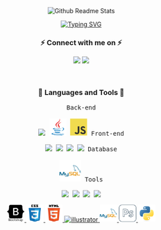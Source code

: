 <p align="center">
 <img height="300" width="900" src="https://github.com/JabyN0v310/JabyN0v310/blob/main/AlejandroNovelo_Banner.png" align="center" alt="Github Readme Stats" />
</p>
<div align=center>
       <a href="https://git.io/typing-svg"><img src="https://readme-typing-svg.demolab.com?font=VT323&size=35&duration=3500&pause=100&color=000000&center=true&vCenter=true&width=500&lines=Hi 👋+I'm+Alejandro Novelo ;Welcome+to+my+profile!;Description+of+myself%3A;Full+Stack+Developer;Enthusiast;Chess+lover;Confident+and+responsible;Athlete;Guitar+player;Adventurous" alt="Typing SVG" /></a>
  </div>
  
<div align="center">

### <p align="center"> ⚡ Connect with me on ⚡</p>
<p align="center">
<spam target="_blank" href="https://www.linkedin.com/in/alejandro-javier-novelo-chi-978551148/">
<img src="https://img.shields.io/badge/-LinkedIn-0077B5?style=for-the-badge&logo=Linkedin&logoColor=white"/>
</spam>
<spam target="_blank" href="mailto:ajnc.novelochi@gmail.com">
<img src="https://img.shields.io/badge/-Gmail-D14836?style=for-the-badge&logo=Gmail&logoColor=white"/>
</spam>
<br>
</p>
<br>

### <p align="center"> 🔭 Languages and Tools 🔭 </p>
<kbd>
      <kbd>Back-end</kbd>
      <br>
      <br>
      <spam href="https://www.php.net/" target="_blank" rel="noreferrer" style="text-decoration: none;"> 
      <img src="https://img.icons8.com/officel/48/000000/php-logo.png"/>
      </spam> 
      <spam href="https://www.java.com" target="_blank" rel="noreferrer"> 
      <img src="https://raw.githubusercontent.com/devicons/devicon/master/icons/java/java-original.svg" alt="java" width="40"
      height="40" /> 
      </spam> 
      <spam href="https://developer.mozilla.org/en-US/docs/Web/JavaScript" target="_blank" rel="noreferrer"> 
        <img src="https://raw.githubusercontent.com/devicons/devicon/master/icons/javascript/javascript-original.svg"
      alt="javascript" width="40" height="40" /> 
      </spam>
</kbd>
    <kbd>
    <kbd>Front-end</kbd>
      <br>
      <br>
      <img width="30px" src="https://cdn.jsdelivr.net/gh/devicons/devicon/icons/python/python-original.svg" /> 
      <img width="30px" src="https://cdn.jsdelivr.net/gh/devicons/devicon/icons/cplusplus/cplusplus-original.svg" /> 
      <img width="30px" src="https://cdn.jsdelivr.net/gh/devicons/devicon/icons/java/java-plain.svg" /> 
      <img width="30px" src="https://cdn.jsdelivr.net/gh/devicons/devicon/icons/javascript/javascript-original.svg" /> 
    </kbd>
    <kbd>
    <kbd>Database</kbd>
      <br>
      <br>
      <spam href="https://www.mysql.com/" target="_blank" rel="noreferrer"> 
  <img src="https://raw.githubusercontent.com/devicons/devicon/master/icons/mysql/mysql-original-wordmark.svg"
      alt="mysql" width="50" height="50" /> 
      </spam>
    </kbd>
    <kbd>
    <kbd>Tools</kbd>
      <br>
      <br>
      <spam href="https://laravel.com/" target="_blank" rel="noreferrer"> 
    <img src="https://img.icons8.com/fluency/48/000000/laravel.png"/>
    </spam> 
      <img width="30px" src="https://cdn.jsdelivr.net/gh/devicons/devicon/icons/cplusplus/cplusplus-original.svg" /> 
      <img width="30px" src="https://cdn.jsdelivr.net/gh/devicons/devicon/icons/java/java-plain.svg" /> 
      <img width="30px" src="https://cdn.jsdelivr.net/gh/devicons/devicon/icons/javascript/javascript-original.svg" /> 
    </kbd>
    



<p align="center">
  <a href="https://getbootstrap.com" target="_blank" rel="noreferrer">
        <img src="https://raw.githubusercontent.com/devicons/devicon/master/icons/bootstrap/bootstrap-plain-wordmark.svg" alt="bootstrap" width="40" height="40" /> 
  </a>   
<a href="https://www.w3schools.com/css/" target="_blank" rel="noreferrer">
      <img src="https://raw.githubusercontent.com/devicons/devicon/master/icons/css3/css3-original-wordmark.svg" alt="css3" width="40" height="40" /> 
</a>
  <a href="https://www.w3.org/html/" target="_blank" rel="noreferrer"> 
      <img src="https://raw.githubusercontent.com/devicons/devicon/master/icons/html5/html5-original-wordmark.svg"
      alt="html5" width="40" height="40" /> </a> 
  <a href="https://www.adobe.com/in/products/illustrator.html" target="_blank" rel="noreferrer"> 
        <img src="https://www.vectorlogo.zone/logos/adobe_illustrator/adobe_illustrator-icon.svg" alt="illustrator" width="40"
      height="40" /> 
  </a> 
 
  <a href="https://www.mysql.com/" target="_blank" rel="noreferrer"> 
  <img src="https://raw.githubusercontent.com/devicons/devicon/master/icons/mysql/mysql-original-wordmark.svg"
      alt="mysql" width="40" height="40" /> </a>
       <a href="https://www.photoshop.com/en" target="_blank"
    rel="noreferrer">
        <img src="https://raw.githubusercontent.com/devicons/devicon/master/icons/photoshop/photoshop-line.svg" alt="photoshop"
      width="40" height="40" /> 
      </a> 
    <a href="https://www.python.org" target="_blank" rel="noreferrer"> 
    <img src="https://raw.githubusercontent.com/devicons/devicon/master/icons/python/python-original.svg" alt="python"
      width="40" height="40" />
    </a> 
    
  </p>

</div>

<!--
**JabyN0v310/JabyN0v310** is a ✨ _special_ ✨ repository because its `README.md` (this file) appears on your GitHub profile.

Here are some ideas to get you started:

- 🔭 I’m currently working on ...
- 🌱 I’m currently learning ...
- 👯 I’m looking to collaborate on ...
- 🤔 I’m looking for help with ...
- 💬 Ask me about ...
- 📫 How to reach me: ...
- 😄 Pronouns: ...
- ⚡ Fun fact: ...
-->
